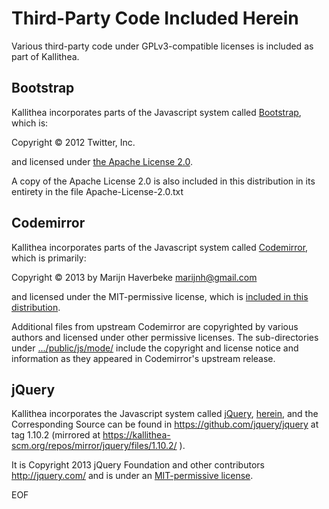 Third-Party Code Included Herein
================================

Various third-party code under GPLv3-compatible licenses is included as part
of Kallithea.



Bootstrap
---------

Kallithea incorporates parts of the Javascript system called
[Bootstrap](http://getbootstrap.com/), which is:

Copyright &copy; 2012 Twitter, Inc.

and licensed under
[the Apache License 2.0](http://www.apache.org/licenses/LICENSE-2.0.html).

A copy of the Apache License 2.0 is also included in this distribution in its
entirety in the file Apache-License-2.0.txt



Codemirror
----------

Kallithea incorporates parts of the Javascript system called
[Codemirror](http://codemirror.net/), which is primarily:

Copyright &copy; 2013 by Marijn Haverbeke <marijnh@gmail.com>

and licensed under the MIT-permissive license, which is
[included in this distribution](MIT-Permissive-License.txt).

Additional files from upstream Codemirror are copyrighted by various authors
and licensed under other permissive licenses.  The sub-directories under
[.../public/js/mode/](rhodecode/public/js/mode) include the copyright and
license notice and information as they appeared in Codemirror's upstream
release.



jQuery
------

Kallithea incorporates the Javascript system called
[jQuery](http://jquery.org/),
[herein](rhodecode/public/js/jquery-1.10.2.min.js), and the Corresponding
Source can be found in https://github.com/jquery/jquery at tag 1.10.2
(mirrored at https://kallithea-scm.org/repos/mirror/jquery/files/1.10.2/ ).

It is Copyright 2013 jQuery Foundation and other contributors http://jquery.com/ and is under an
[MIT-permissive license](MIT-Permissive-License.txt).



EOF
